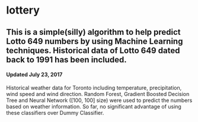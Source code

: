 # lottery

## This is a simple(silly) algorithm to help predict Lotto 649 numbers by using Machine Learning techniques. Historical data of Lotto 649 dated back to 1991 has been included. 
#### Updated July 23, 2017
Historical weather data for Toronto including temperature, precipitation, wind speed and wind direction. 
Random Forest, Gradient Boosted Decision Tree and Neural Network ([100, 100] size) were used to predict the numbers based on weather information. So far, no significant advantage of using these classifiers over Dummy Classifier. 
